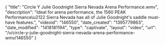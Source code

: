 {
    "title": "Circle Y Julie Goodnight Sierra Nevada Arena Performance.wmv",
    "description": "Ideal for arena performance, the 1560 PEAK Performance\u2122 Sierra Nevada has all of Julie Goodnight's saddle must-have features.",
    "videoid": "146550",
    "date_created": "1395779863",
    "date_modified": "1418181194",
    "type": "captivate",
    "layout": "video",
    "url": "\/v\/circle-y-julie-goodnight-sierra-nevada-arena-performance-wmv\/146550"
}